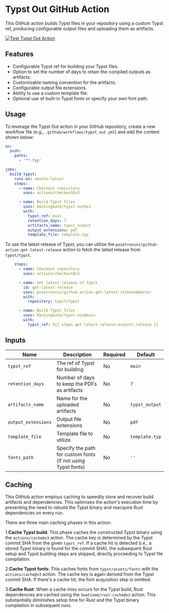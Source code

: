 # Typst Out GitHub Action

This GitHub action builds Typst files in your repository using a custom Typst ref, producing configurable output files and uploading them as artifacts.

[![Test Typst Out Action](https://github.com/HackingGate/typst-out/actions/workflows/test_typst_out_action.yml/badge.svg)](https://github.com/HackingGate/typst-out/actions/workflows/test_typst_out_action.yml)

## Features

- Configurable Typst ref for building your Typst files.
- Option to set the number of days to retain the compiled outputs as artifacts.
- Customizable naming convention for the artifacts.
- Configurable output file extensions.
- Ability to use a custom template file.
- Optional use of built-in Typst fonts or specify your own font path.

## Usage

To leverage the Typst Out action in your GitHub repository, create a new workflow file (e.g., `.github/workflows/typst_out.yml`) and add the content shown below:

```yaml
on:
  push:
    paths:
      - '**.typ'

jobs:
  build_typst:
    runs-on: ubuntu-latest
    steps:
      - name: Checkout repository
        uses: actions/checkout@v3

      - name: Build Typst files
        uses: HackingGate/typst-out@v1
        with:
          typst_ref: main
          retention_days: 7
          artifacts_name: typst_output
          output_extensions: pdf
          template_file: template.typ
```

To use the latest release of Typst, you can utilize the `pozetroninc/github-action-get-latest-release` action to fetch the latest release from `typst/typst`.

```yaml
    steps:
      - name: Checkout repository
        uses: actions/checkout@v3

      - name: Get latest release of Typst
        id: get-latest-release
        uses: pozetroninc/github-action-get-latest-release@master
        with:
          repository: typst/typst

      - name: Build Typst files
        uses: HackingGate/typst-out@main
        with:
          typst_ref: ${{ steps.get-latest-release.outputs.release }}
```

## Inputs

| Name                | Description                                                  | Required | Default        |
| ------------------- | ------------------------------------------------------------ | -------- | -------------- |
| `typst_ref`         | The ref of Typst for building                                | No       | `main`         |
| `retention_days`    | Number of days to keep the PDFs as artifacts                 | No       | `7`            |
| `artifacts_name`    | Name for the uploaded artifacts                              | No       | `typst_output` |
| `output_extensions` | Output file extensions                                       | No       | `pdf`          |
| `template_file`     | Template file to utilize                                     | No       | `template.typ` |
| `fonts_path`        | Specify the path for custom fonts (if not using Typst fonts) | No       | `''`           |

## Caching

This GitHub action employs caching to speedily store and recover build artifacts and dependencies. This optimizes the action's execution time by preventing the need to rebuild the Typst binary and reacquire Rust dependencies on every run.

There are three main caching phases in this action:

1.**Cache Typst build**: This phase caches the constructed Typst binary using the `actions/cache@v3` action. The cache key is determined by the Typst commit SHA from the given `typst_ref`. If a cache hit is detected (i.e., a stored Typst binary is found for the commit SHA), the subsequent Rust setup and Typst building steps are skipped, directly proceeding to Typst file compilation.

2.**Cache Typst fonts**: This caches fonts from `typst/assets/fonts` with the `actions/cache@v3` action. The cache key is again derived from the Typst commit SHA. If there's a cache hit, the font acquisition step is omitted.

3.**Cache Rust**: When a cache miss occurs for the Typst build, Rust dependencies are cached using the `Swatinem/rust-cache@v2` action. This substantially diminishes setup time for Rust and the Typst binary compilation in subsequent runs.
